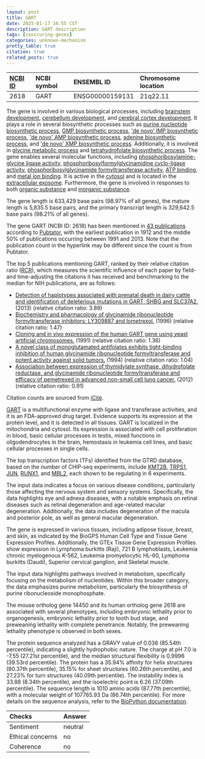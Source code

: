 ```yaml
---
layout: post
title: GART
date: 2025-01-17 16:55 CST
description: GART description
tags: [cooccuring-genes]
categories: unknown-mechanism
pretty_table: true
citation: true
related_posts: true
---
```




| [NCBI ID](https://www.ncbi.nlm.nih.gov/gene/2618) | NCBI symbol | ENSEMBL ID | Chromosome location |
| :-------- | :------- | :-------- | :------- |
| 2618  | GART | ENSG00000159131 | 21q22.11 |



The gene is involved in various biological processes, including [brainstem development](https://amigo.geneontology.org/amigo/term/GO:0003360), [cerebellum development](https://amigo.geneontology.org/amigo/term/GO:0021549), and [cerebral cortex development](https://amigo.geneontology.org/amigo/term/GO:0021987). It plays a role in several biosynthetic processes such as [purine nucleotide biosynthetic process](https://amigo.geneontology.org/amigo/term/GO:0006164), [GMP biosynthetic process](https://amigo.geneontology.org/amigo/term/GO:0006177), ['de novo' IMP biosynthetic process](https://amigo.geneontology.org/amigo/term/GO:0006189), ['de novo' AMP biosynthetic process](https://amigo.geneontology.org/amigo/term/GO:0044208), [adenine biosynthetic process](https://amigo.geneontology.org/amigo/term/GO:0046084), and ['de novo' XMP biosynthetic process](https://amigo.geneontology.org/amigo/term/GO:0097294). Additionally, it is involved in [glycine metabolic process](https://amigo.geneontology.org/amigo/term/GO:0006544) and [tetrahydrofolate biosynthetic process](https://amigo.geneontology.org/amigo/term/GO:0046654). The gene enables several molecular functions, including [phosphoribosylamine-glycine ligase activity](https://amigo.geneontology.org/amigo/term/GO:0004637), [phosphoribosylformylglycinamidine cyclo-ligase activity](https://amigo.geneontology.org/amigo/term/GO:0004641), [phosphoribosylglycinamide formyltransferase activity](https://amigo.geneontology.org/amigo/term/GO:0004644), [ATP binding](https://amigo.geneontology.org/amigo/term/GO:0005524), and [metal ion binding](https://amigo.geneontology.org/amigo/term/GO:0046872). It is active in the [cytosol](https://amigo.geneontology.org/amigo/term/GO:0005829) and is located in the [extracellular exosome](https://amigo.geneontology.org/amigo/term/GO:0070062). Furthermore, the gene is involved in responses to both [organic substance](https://amigo.geneontology.org/amigo/term/GO:0010033) and [inorganic substance](https://amigo.geneontology.org/amigo/term/GO:0010035).


The gene length is 633,429 base pairs (98.97% of all genes), the mature length is 5,835.5 base pairs, and the primary transcript length is 329,642.5 base pairs (98.21% of all genes).


The gene GART (NCBI ID: 2618) has been mentioned in [43 publications](https://pubmed.ncbi.nlm.nih.gov/?term=%22GART%22) according to [Pubtator](https://academic.oup.com/nar/article/47/W1/W587/5494727), with the earliest publication in 1912 and the middle 50% of publications occurring between 1991 and 2013. Note that the publication count in the hyperlink may be different since the count is from Pubtator.


The top 5 publications mentioning GART, ranked by their relative citation ratio ([RCR](https://journals.plos.org/plosbiology/article?id=10.1371/journal.pbio.1002541)), which measures the scientific influence of each paper by field- and time-adjusting the citations it has received and benchmarking to the median for NIH publications, are as follows:

- [Detection of haplotypes associated with prenatal death in dairy cattle and identification of deleterious mutations in GART, SHBG and SLC37A2.](https://pubmed.ncbi.nlm.nih.gov/23762392) (2013) (relative citation ratio: 3.89)
- [Biochemistry and pharmacology of glycinamide ribonucleotide formyltransferase inhibitors: LY309887 and lometrexol.](https://pubmed.ncbi.nlm.nih.gov/8958184) (1996) (relative citation ratio: 1.47)
- [Cloning and in vivo expression of the human GART gene using yeast artificial chromosomes.](https://pubmed.ncbi.nlm.nih.gov/2050105) (1991) (relative citation ratio: 1.36)
- [A novel class of monoglutamated antifolates exhibits tight-binding inhibition of human glycinamide ribonucleotide formyltransferase and potent activity against solid tumors.](https://pubmed.ncbi.nlm.nih.gov/8313357) (1994) (relative citation ratio: 1.04)
- [Association between expression of thymidylate synthase, dihydrofolate reductase, and glycinamide ribonucleotide formyltransferase and efficacy of pemetrexed in advanced non-small cell lung cancer.](https://pubmed.ncbi.nlm.nih.gov/23060591) (2012) (relative citation ratio: 0.91)

Citation counts are sourced from [iCite](https://icite.od.nih.gov).


[GART](https://www.proteinatlas.org/ENSG00000159131-GART) is a multifunctional enzyme with ligase and transferase activities, and it is an FDA-approved drug target. Evidence supports its expression at the protein level, and it is detected in all tissues. GART is localized in the mitochondria and cytosol. Its expression is associated with cell proliferation in blood, basic cellular processes in testis, mixed functions in oligodendrocytes in the brain, hemostasis in leukemia cell lines, and basic cellular processes in single cells.


The top transcription factors (TFs) identified from the GTRD database, based on the number of CHIP-seq experiments, include [KMT2B](https://www.ncbi.nlm.nih.gov/gene/9757), [TRPS1](https://www.ncbi.nlm.nih.gov/gene/7227), [JUN](https://www.ncbi.nlm.nih.gov/gene/3725), [RUNX1](https://www.ncbi.nlm.nih.gov/gene/861), and [MBL2](https://www.ncbi.nlm.nih.gov/gene/4153), each shown to be regulating in 6 experiments.



The input data indicates a focus on various disease conditions, particularly those affecting the nervous system and sensory systems. Specifically, the data highlights eye and adnexa diseases, with a notable emphasis on retinal diseases such as retinal degeneration and age-related macular degeneration. Additionally, the data includes degeneration of the macula and posterior pole, as well as general macular degeneration.



The gene is expressed in various tissues, including adipose tissue, breast, and skin, as indicated by the BioGPS Human Cell Type and Tissue Gene Expression Profiles. Additionally, the GTEx Tissue Gene Expression Profiles show expression in Lymphoma burkitts (Raji), 721 B lymphoblasts, Leukemia chronic myelogenous K-562, Leukemia promyelocytic HL-60, Lymphoma burkitts (Daudi), Superior cervical ganglion, and Skeletal muscle.


The input data highlights pathways involved in metabolism, specifically focusing on the metabolism of nucleotides. Within this broader category, the data emphasizes purine metabolism, particularly the biosynthesis of purine ribonucleoside monophosphate.


The mouse ortholog gene 14450 and its human ortholog gene 2618 are associated with several phenotypes, including embryonic lethality prior to organogenesis, embryonic lethality prior to tooth bud stage, and preweaning lethality with complete penetrance. Notably, the preweaning lethality phenotype is observed in both sexes.


The protein sequence analyzed has a GRAVY value of 0.036 (85.54th percentile), indicating a slightly hydrophobic nature. The charge at pH 7.0 is -7.55 (27.21st percentile), and the median structural flexibility is 0.9996 (39.53rd percentile). The protein has a 35.94% affinity for helix structures (80.37th percentile), 35.15% for sheet structures (60.26th percentile), and 27.23% for turn structures (40.09th percentile). The instability index is 33.88 (8.34th percentile), and the isoelectric point is 6.26 (37.09th percentile). The sequence length is 1010 amino acids (87.77th percentile), with a molecular weight of 107765.93 Da (86.74th percentile). For more details on the sequence analysis, refer to the [BioPython documentation](https://biopython.org/docs/1.75/api/Bio.SeqUtils.ProtParam.html).





| Checks    | Answer |
| :-------- | :------- |
| Sentiment  | neutral   |
| Ethical concerns | no     |
| Coherence    | no    |